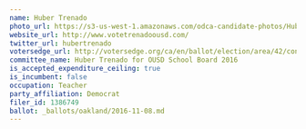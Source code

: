 ```yaml
---
name: Huber Trenado
photo_url: https://s3-us-west-1.amazonaws.com/odca-candidate-photos/Huber-Trenado.png
website_url: http://www.votetrenadoousd.com/
twitter_url: hubertrenado
votersedge_url: http://votersedge.org/ca/en/ballot/election/area/42/contests/contest/13218/candidate/130702?&county=Alameda%20County&election_authority_id=1
committee_name: Huber Trenado for OUSD School Board 2016
is_accepted_expenditure_ceiling: true
is_incumbent: false
occupation: Teacher
party_affiliation: Democrat
filer_id: 1386749
ballot: _ballots/oakland/2016-11-08.md
---
```

